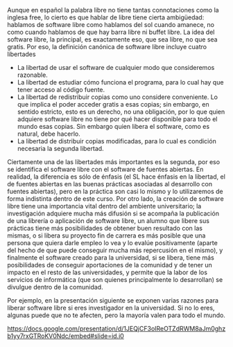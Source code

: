 Aunque en español la palabra libre no tiene tantas connotaciones como la inglesa free, lo cierto es que hablar de libre tiene cierta ambigüedad: hablamos de software libre como hablamos del sol cuando amanece, no como cuando hablamos de que hay barra libre ni buffet libre. La idea del software libre, la principal, es exactamente eso, que sea libre, no que sea gratis. Por eso, la definición canónica de software libre incluye cuatro libertades
- La libertad de usar el software de cualquier modo que consideremos razonable.
- La libertad de estudiar cómo funciona el programa, para lo cual hay que tener acceso al código fuente.
- La libertad de redistribuir copias como uno considere conveniente. Lo que implica el poder acceder gratis a esas copias; sin embargo, en sentido estricto, esto es un derecho, no una obligación, por lo que quien adquiere software libre no tiene por qué hacer disponible para todo el mundo esas copias. Sin embargo quien libera el software, como es natural, debe hacerlo.
- La libertad de distribuir copias modificadas, para lo cual es condición necesaria la segunda libertad.

Ciertamente una de las libertades más importantes es la segunda, por eso se identifica el software libre con el software de fuentes abiertas. En realidad, la diferencia es sólo de énfasis (el SL hace énfasis en la libertad, el de fuentes abiertas en las buenas prácticas asociadas al desarrollo con fuentes abiertas), pero en la práctica son casi lo mismo y lo utilizaremos de forma indistinta dentro de este curso.
Por otro lado, la creación de software libre tiene una importancia vital dentro del ambiente universitario; la investigación adquiere mucha más difusión si se acompaña la publicación de una librería o aplicación de software libre, un alumno que libere sus prácticas tiene más posibilidades de obtener buen resultado con las mismas, o si libera su proyecto fin de carrera es más posible que una persona que quiera darle empleo lo vea y lo evalúe positivamente (aparte del hecho de que puede conseguir mucha más repercusión en el mismo), y finalmente el software creado para la universidad, si se libera, tiene más posibilidades de conseguir aportaciones de la comunidad y de tener un impacto en el resto de las universidades, y permite que la labor de los servicios de informática (que son quienes principalmente lo desarrollan) se divulgue dentro de la comunidad.


Por ejemplo, en la presentación siguiente se exponen varias razones para liberar software libre si eres investigador en la universidad. Si no lo eres, algunas puede que no te afecten, pero la mayoría valen para todo el mundo. 

https://docs.google.com/presentation/d/1JEQjCF3oIReOTZdRWM8aJm0ghzb1yy7rxGTRoKV0Ndc/embed#slide=id.i0
